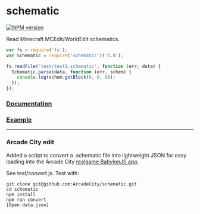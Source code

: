 # schematic

[![NPM version](https://img.shields.io/npm/v/mc-schematic.svg)](http://npmjs.com/package/mc-schematic)

Read Minecraft MCEdit/WorldEdit schematics.

```js
var fs = require('fs');
var Schematic = require('schematic')('1.8');

fs.readFile('test/test1.schematic', function (err, data) {
  Schematic.parse(data, function (err, schem) {
    console.log(schem.getBlock(0, 0, 0));
  });
});
```

### [Documentation](https://github.com/1b8/schematic/blob/master/doc/api.md)
### [Example](https://github.com/1b8/schematic/blob/master/doc/examples.js)

---

### Arcade City edit

Added a script to convert a .schematic file into lightweight JSON for easy loading into the Arcade City [realgame BabylonJS app](https://github.com/ArcadeCity/realgame). 

See test/convert.js. Test with:

```
git clone git@github.com:ArcadeCity/schematic.git
cd schematic
npm install
npm run convert
[Open data.json]